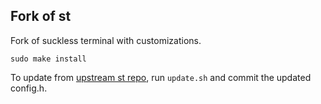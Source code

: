 Fork of st
----------
Fork of suckless terminal with customizations.

```
sudo make install
```

To update from [upstream st repo](git://git.suckless.org/st), run `update.sh`
and commit the updated config.h.
